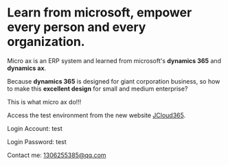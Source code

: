 # Learn from microsoft, empower every person and every organization.

Micro ax is an ERP system and learned from microsoft's **dynamics 365** and **dynamics ax**.

Because **dynamics 365** is designed for giant corporation business, so how to make this **excellent design** for small and medium enterprise? 

This is what micro ax do!!!

Access the test environment from the new website [JCloud365](https://www.jcloud365.com/).

Login Account: test

Login Password: test

Contact me: 1306255385@qq.com
